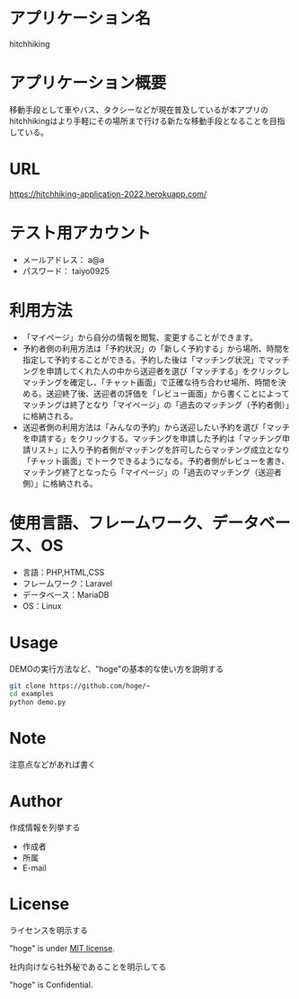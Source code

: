 # アプリケーション名
 hitchhiking
 
# アプリケーション概要
 移動手段として車やバス、タクシーなどが現在普及しているが本アプリのhitchhikingはより手軽にその場所まで行ける新たな移動手段となることを目指している。
 
# URL
 https://hitchhiking-application-2022.herokuapp.com/
 
# テスト用アカウント
 * メールアドレス： a@a
 * パスワード： taiyo0925
 
# 利用方法
 * 「マイページ」から自分の情報を閲覧、変更することができます。
 * 予約者側の利用方法は「予約状況」の「新しく予約する」から場所、時間を指定して予約することができる。予約した後は「マッチング状況」でマッチングを申請してくれた人の中から送迎者を選び「マッチする」をクリックしマッチングを確定し、「チャット画面」で正確な待ち合わせ場所、時間を決める。送迎終了後、送迎者の評価を「レビュー画面」から書くことによってマッチングは終了となり「マイページ」の「過去のマッチング（予約者側）」に格納される。
 * 送迎者側の利用方法は「みんなの予約」から送迎したい予約を選び「マッチを申請する」をクリックする。マッチングを申請した予約は「マッチング申請リスト」に入り予約者側がマッチングを許可したらマッチング成立となり「チャット画面」でトークできるようになる。予約者側がレビューを書き、マッチング終了となったら「マイページ」の「過去のマッチング（送迎者側）」に格納される。
 
# 使用言語、フレームワーク、データベース、OS
 * 言語：PHP,HTML,CSS
 * フレームワーク：Laravel
 * データベース：MariaDB
 * OS：Linux
 
# Usage
 
DEMOの実行方法など、"hoge"の基本的な使い方を説明する
 
```bash
git clone https://github.com/hoge/~
cd examples
python demo.py
```
 
# Note
 
注意点などがあれば書く
 
# Author
 
作成情報を列挙する
 
* 作成者
* 所属
* E-mail
 
# License
ライセンスを明示する
 
"hoge" is under [MIT license](https://en.wikipedia.org/wiki/MIT_License).
 
社内向けなら社外秘であることを明示してる
 
"hoge" is Confidential.
